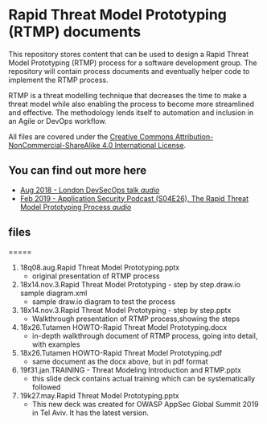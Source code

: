 # Rapid Threat Model Prototyping (RTMP) documents
This repository stores content that can be used to design a Rapid Threat Model Prototyping (RTMP) process for a software development group. The repository will contain process documents and eventually helper code to implement the RTMP process.

RTMP is a threat modelling technique that decreases the time to make a threat model while also enabling the process to become more streamlined and effective. The methodology lends itself to automation and inclusion in an Agile or DevOps workflow.

All files are covered under the [Creative Commons Attribution-NonCommercial-ShareAlike 4.0 International License](https://creativecommons.org/licenses/by-nc-sa/4.0/).

## **You can find out more here**
* [Aug 2018 - London DevSecOps talk *audio*](https://soundcloud.com/user-212326930/aug-2018-devsecops-rapid-threat-model-prototyping-talk-by-geoff-hill "This is the raw video of the talk. You can find the talk slides here if you want to follow along.")
* [Feb 2019 - Application Security Podcast (S04E26), The Rapid Threat Model Prototyping Process *audio*](https://www.securityjourney.com/application-security-podcast/ "On this episode, Chris and Robert are joined by Geoff Hill to talk about Rapid Threat Model Prototyping Process.")

## files
=====
1. 18q08.aug.Rapid Threat Model Prototyping.pptx
   * original presentation of RTMP process
2. 18x14.nov.3.Rapid Threat Model Prototyping - step by step.draw.io sample diagram.xml
   * sample draw.io diagram to test the process
3. 18x14.nov.3.Rapid Threat Model Prototyping - step by step.pptx
   * Walkthrough presentation of RTMP process,showing the steps
4. 18x26.Tutamen HOWTO-Rapid Threat Model Prototyping.docx
   * in-depth walkthrough document of RTMP process, going into detail, with examples
5. 18x26.Tutamen HOWTO-Rapid Threat Model Prototyping.pdf
   * same document as the docx above, but in pdf format
6. 19f31.jan.TRAINING - Threat Modeling Introduction and RTMP.pptx
   * this slide deck contains actual training which can be systematically followed
7. 19k27.may.Rapid Threat Model Prototyping.pptx
   * This new deck was created for OWASP AppSec Global Summit 2019  in Tel Aviv. It has the latest version.
